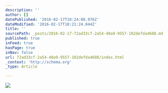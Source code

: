 ```yaml
---
description: ''
author: []
datePublished: '2016-02-17T10:24:08.976Z'
dateModified: '2016-02-17T10:21:24.044Z'
title: ''
sourcePath: _posts/2016-02-17-72ad33cf-2a54-40a9-9557-102defda4688.md
published: true
inFeed: true
hasPage: true
inNav: false
url: 72ad33cf-2a54-40a9-9557-102defda4688/index.html
_context: 'http://schema.org'
_type: Article

---
```

![](https://the-grid-user-content.s3-us-west-2.amazonaws.com/dea4c18a-543f-4122-9103-676669fe3f1b.JPG)